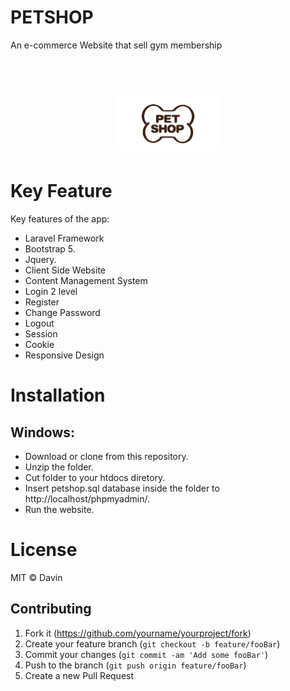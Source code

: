 # PETSHOP
An e-commerce Website that sell gym membership

<h1 align="center">
  <br>
  <img src="https://github.com/Davnn1/PetShop_Laravel/blob/master/public/image/petshoprmvbg.png" alt="Foco" width="160">
</h1>

# Key Feature
Key features of the app:
- Laravel Framework
- Bootstrap 5.
- Jquery.
- Client Side Website
- Content Management System
- Login 2 level
- Register
- Change Password
- Logout
- Session
- Cookie
- Responsive Design

# Installation
## Windows:
- Download or clone from this repository.
- Unzip the folder.
- Cut folder to your htdocs diretory.
- Insert petshop.sql database inside the folder to http://localhost/phpmyadmin/.
- Run the website.

# License
MIT  © Davin

## Contributing

1. Fork it (<https://github.com/yourname/yourproject/fork>)
2. Create your feature branch (`git checkout -b feature/fooBar`)
3. Commit your changes (`git commit -am 'Add some fooBar'`)
4. Push to the branch (`git push origin feature/fooBar`)
5. Create a new Pull Request
